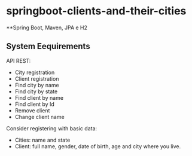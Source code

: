 # springboot-clients-and-their-cities
**Spring Boot, Maven, JPA e H2

## System Eequirements

API REST:
* City registration
* Client registration
* Find city by name
* Find city by state
* Find client by name
* Find client by Id
* Remove client
* Change client name

Consider registering with basic data:
* Cities: name and state
* Client: full name, gender, date of birth, age and city where you live.
